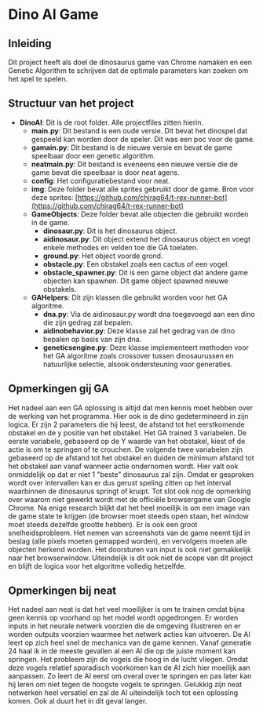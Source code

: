 # Dino AI Game

## Inleiding

Dit project heeft als doel de dinosaurus game van Chrome namaken en een Genetic Algorithm te schrijven dat de optimale parameters kan zoeken om het spel te spelen.

## Structuur van het project

 - **DinoAI**: Dit is de root folder. Alle projectfiles zitten hierin.
    - **main.py**: Dit bestand is een oude versie. Dit bevat het dinospel dat gespeeld kan worden door de speler. Dit was een poc voor de game.
    - **gamain.py**: Dit bestand is de nieuwe versie en bevat de game speelbaar door een genetic algorithm.
    - **neatmain.py**: Dit bestand is eveneens een nieuwe versie die de game bevat die speelbaar is door neat agens.
    - **config**: Het configuratiebestand voor neat.
    - **img**: Deze folder bevat alle sprites gebruikt door de game. Bron voor deze sprites: [https://github.com/chirag64/t-rex-runner-bot](https://github.com/chirag64/t-rex-runner-bot)
    - **GameObjects**: Deze folder bevat alle objecten die gebruikt worden in de game.
        - **dinosaur.py**: Dit is het dinosaurus object.
        - **aidinosaur.py**: Dit object extend het dinosaurus object en voegt enkele methodes en velden toe die GA toelaten.
        - **ground.py**: Het object voorde grond.
        - **obstacle.py**: Een obstakel zoals een cactus of een vogel.
        - **obstacle_spawner.py**: Dit is een game object dat andere game objecten kan spawnen. Dit game object spawned nieuwe obstakels.
    - **GAHelpers**: Dit zijn klassen die gebruikt worden voor het GA algoritme.
        - **dna.py**: Via de aidinosaur.py wordt dna toegevoegd aan een dino die zijn gedrag zal bepalen.
        - **aidinobehavior.py**: Deze klasse zal het gedrag van de dino bepalen op basis van zijn dna.
        - **geneticsengine.py**: Deze klasse implementeert methoden voor het GA algoritme zoals crossover tussen dinosaurussen en natuurlijke selectie, alsook ondersteuning voor generaties.

## Opmerkingen gij GA

Het nadeel aan een GA oplossing is altijd dat men kennis moet hebben over de werking van het programma.
Hier ook is de dino gedetermineerd in zijn logica. Er zijn 2 parameters die hij leest, de afstand tot het eerstkomende obstakel en de y positie van het obstakel.
Het GA trained 3 variabelen. De eerste variabele, gebaseerd op de Y waarde van het obstakel, kiest of de actie is om te springen of te crouchen.
De volgende twee variabelen zijn gebaseerd op de afstand tot het obstakel en duiden de minimum afstand tot het obstakel aan vanaf wanneer actie ondernomen wordt.
Hier valt ook onmiddelijk op dat er niet 1 "beste" dinosaurus zal zijn.
Omdat er gesproken wordt over intervallen kan er dus gerust speling zitten op het interval waarbinnen de dinosaurus springt of kruipt.
Tot slot ook nog de opmerking over waarom niet gewerkt wordt met de officiële browsergame van Google Chrome.
Na enige research blijkt dat het heel moeilijk is om een image van de game state te krijgen (de browser moet steeds open staan, het window moet steeds dezelfde grootte hebben).
Er is ook een groot snelheidsprobleem. Het nemen van screenshots van de game neemt tijd in beslag (alle pixels moeten gemapped worden), en vervolgens moeten alle objecten herkend worden.
Het doorsturen van input is ook niet gemakkelijk naar het browserwindow. Uiteindelijk is dit ook niet de scope van dit project en blijft de logica voor het algoritme volledig hetzelfde.

## Opmerkingen bij neat

Het nadeel aan neat is dat het veel moeilijker is om te trainen omdat bijna geen kennis op voorhand op het model wordt opgedrongen.
Er worden inputs in het neurale netwerk voorzien die de omgeving illustreren en er worden outputs voorzien waarmee het netwerk acties kan uitvoeren.
De AI leert op zich heel snel de mechanics van de game kennen. Vanaf generatie 24 haal ik in de meeste gevallen al een AI die op de juiste moment kan springen.
Het probleem zijn de vogels die hoog in de lucht vliegen.
Omdat deze vogels relatief sporadisch voorkomen kan de AI zich hier moeilijk aan aanpassen.
Zo leert de AI eerst om overal over te springen en pas later kan hij leren om niet tegen de hoogste vogels te springen.
Gelukkig zijn neat netwerken heel versatiel en zal de AI uiteindelijk toch tot een oplossing komen. Ook al duurt het in dit geval langer.